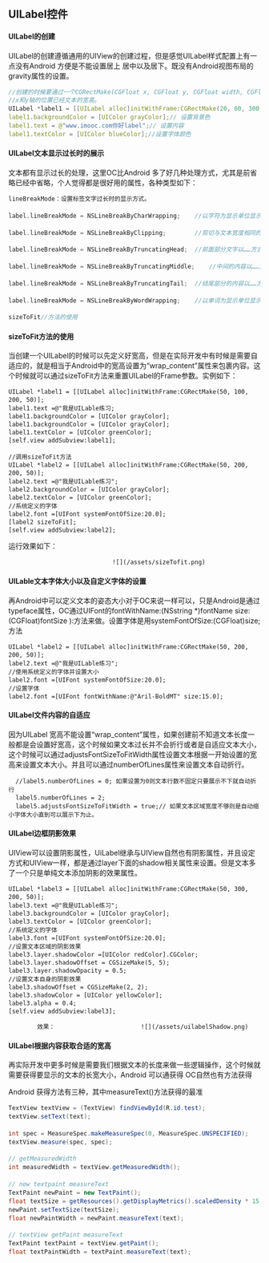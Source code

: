 ## UILabel控件

#### UILabel的创建

UILabel的创建遵循通用的UIView的创建过程，但是感觉UILabel样式配置上有一点没有Android 方便是不能设置居上 居中以及居下。既没有Android视图布局的gravity属性的设置。

```cpp
//创建的时候要通过一个CGRectMake(CGFloat x, CGFloat y, CGFloat width, CGFloat height)来规定文本的再父容器中的
//x和y轴的位置已经文本的宽高。
UILabel *label1 = [[UILabel alloc]initWithFrame:CGRectMake(20, 60, 300, 50)];
label1.backgroundColor = [UIColor grayColor];// 设置背景色
label1.text = @"www.imooc.com你好label";// 设置内容
label1.textColor = [UIColor blueColor];//设置字体颜色
```

#### UILabel文本显示过长时的展示

文本都有显示过长的处理，这里OC比Android 多了好几种处理方式，尤其是前省略已经中省略，个人觉得都是很好用的属性，各种类型如下：

```cpp
lineBreakMode：设置标签文字过长时的显示方式。   

label.lineBreakMode = NSLineBreakByCharWrapping;    //以字符为显示单位显示，后面部分省略不显示。

label.lineBreakMode = NSLineBreakByClipping;        //剪切与文本宽度相同的内容长度，后半部分被删除。  

label.lineBreakMode = NSLineBreakByTruncatingHead;  //前面部分文字以……方式省略，显示尾部文字内容。  

label.lineBreakMode = NSLineBreakByTruncatingMiddle;    //中间的内容以……方式省略，显示头尾的文字内容。 

label.lineBreakMode = NSLineBreakByTruncatingTail;  //结尾部分的内容以……方式省略，显示头的文字内容。 

label.lineBreakMode = NSLineBreakByWordWrapping;    //以单词为显示单位显示，后面部分省略不显示

sizeToFit//方法的使用
```

#### sizeToFit方法的使用

当创建一个UILabel的时候可以先定义好宽高，但是在实际开发中有时候是需要自适应的，就是相当于Android中的宽高设置为“wrap\_content”属性来包裹内容。这个时候就可以通过sizeToFit方法来重置UILabel的Frame参数。实例如下：

```
UILabel *label1 = [[UILabel alloc]initWithFrame:CGRectMake(50, 100, 200, 50)];
label1.text =@"我是UILable练习;
label1.backgroundColor = [UIColor grayColor];
label1.backgroundColor = [UIColor grayColor];
label1.textColor = [UIColor greenColor];
[self.view addSubview:label1];
    
//调用sizeToFit方法
UILabel *label2 = [[UILabel alloc]initWithFrame:CGRectMake(50, 200, 200, 50)];
label2.text =@"我是UILable练习";
label2.backgroundColor = [UIColor grayColor];
label2.textColor = [UIColor greenColor];
//系统定义的字体
label2.font =[UIFont systemFontOfSize:20.0];
[label2 sizeToFit];
[self.view addSubview:label2];
```

运行效果如下：

                                 ![](/assets/sizeTofit.png)

#### UILable文本字体大小以及自定义字体的设置

再Android中可以定义文本的姿态大小对于OC来说一样可以，只是Android是通过typeface属性，OC通过UIFont的fontWithName:\(NSstring \*\)fontName size:\(CGFloat\)fontSize \):方法来做。设置字体是用systemFontOfSize:\(CGFloat\)size;方法

```
UILabel *label2 = [[UILabel alloc]initWithFrame:CGRectMake(50, 200, 200, 50)];
label2.text =@"我是UILable练习";
//使用系统定义的字体并设置大小
label2.font =[UIFont systemFontOfSize:20.0];
//设置字体
label2.font =[UIFont fontWithName:@"Aril-BoldMT" size:15.0];
```

#### UILabel文件内容的自适应

因为UILabel 宽高不能设置“wrap\_content”属性，如果创建前不知道文本长度一般都是会设置好宽高，这个时候如果文本过长并不会折行或者是自适应文本大小，这个时候可以通过adjustsFontSizeToFitWidth属性设置文本根据一开始设置的宽高来设置文本大小。并且可以通过numberOfLines属性来设置文本自动折行。

```
  //label5.numberOfLines = 0; 如果设置为0则文本行数不固定只要展示不下就自动折行
  label5.numberOfLines = 2;
  label5.adjustsFontSizeToFitWidth = true;// 如果文本区域宽度不够则是自动缩小字体大小直到可以展示下为止。
```

#### UILabel边框阴影效果

UIView可以设置阴影属性，UiLabel继承与UIView自然也有阴影属性，并且设定方式和UIView一样，都是通过layer下面的shadow相关属性来设置。但是文本多了一个只是单纯文本添加阴影的效果属性。

```
UILabel *label3 = [[UILabel alloc]initWithFrame:CGRectMake(50, 300, 200, 50)];
label3.text =@"我是UILable练习";
label3.backgroundColor = [UIColor grayColor];
label3.textColor = [UIColor greenColor];
//系统定义的字体
label3.font =[UIFont systemFontOfSize:20.0];
//设置文本区域的阴影效果
label3.layer.shadowColor =[UIColor redColor].CGColor;
label3.layer.shadowOffset = CGSizeMake(5, 5);
label3.layer.shadowOpacity = 0.5;
//设置文本自身的阴影效果
label3.shadowOffset = CGSizeMake(2, 2);
label3.shadowColor = [UIColor yellowColor];
label3.alpha = 0.4;
[self.view addSubview:label3];
```

            效果：                        ![](/assets/uilabelShadow.png)



#### UILabel根据内容获取合适的宽高

再实际开发中更多时候是需要我们根据文本的长度来做一些逻辑操作，这个时候就需要获得要显示的文本的长宽大小，Android 可以通获得 OC自然也有方法获得

Android 获得方法有三种，其中measureText\(\)方法获得的最准

```java
TextView textView = (TextView) findViewById(R.id.test);
textView.setText(text);
 
int spec = MeasureSpec.makeMeasureSpec(0, MeasureSpec.UNSPECIFIED);
textView.measure(spec, spec);
 
// getMeasuredWidth
int measuredWidth = textView.getMeasuredWidth();
 
// new textpaint measureText
TextPaint newPaint = new TextPaint();
float textSize = getResources().getDisplayMetrics().scaledDensity * 15;
newPaint.setTextSize(textSize);
float newPaintWidth = newPaint.measureText(text);
 
// textView getPaint measureText
TextPaint textPaint = textView.getPaint();
float textPaintWidth = textPaint.measureText(text);
```



